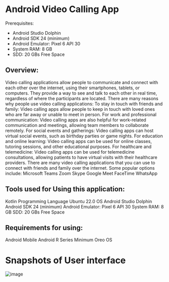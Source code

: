 # Android Video Calling App

Prerequisites:
<ul>
  <li>Android Studio Dolphin</li>
  <li>Android SDK 24 (minimum)</li>
  <li>Android Emulator: Pixel 6 API 30</li>
  <li>System RAM: 8 GB</li>
  <li>SDD: 20 GBs Free Space</li>
</ul>

<h2> Overview:</h2>
Video calling applications allow people to communicate and connect with each other over the internet, using their smartphones, tablets, or computers. They provide a way to see and talk to each other in real time, regardless of where the participants are located.
There are many reasons why people use video calling applications:
To stay in touch with friends and family: Video calling apps allow people to keep in touch with loved ones who are far away or unable to meet in person.
For work and professional communication: Video calling apps are also helpful for work-related communication and meetings, allowing team members to collaborate remotely.
For social events and gatherings: Video calling apps can host virtual social events, such as birthday parties or game nights.
For education and online learning: Video calling apps can be used for online classes, tutoring sessions, and other educational purposes.
For healthcare and telemedicine: Video calling apps can be used for telemedicine consultations, allowing patients to have virtual visits with their healthcare providers.
There are many video calling applications that you can use to connect with friends and family over the internet. Some popular options include:
  Microsoft Teams
  Zoom
  Skype
  Google Meet
  FaceTime
  WhatsApp

<h2>Tools used for Using this application:</h2>
  Kotlin Programming Language
  Ubuntu 22.0 OS 
  Android Studio Dolphin
  Android SDK 24 (minimum)
  Android Emulator: Pixel 6 API 30
  System RAM: 8 GB
  SDD: 20 GBs Free Space
<h2>Requirements for using:</h2>
  Android Mobile
  Android R Series
  Minimum Oreo OS


# Snapshots of User interface
![image](https://user-images.githubusercontent.com/73740818/210140809-f033fa8a-1cec-49e4-8c50-a3d6d1f2ca4c.png)
